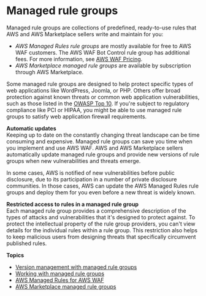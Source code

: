 # Managed rule groups<a name="waf-managed-rule-groups"></a>

Managed rule groups are collections of predefined, ready\-to\-use rules that AWS and AWS Marketplace sellers write and maintain for you:
+ *AWS Managed Rules rule groups* are mostly available for free to AWS WAF customers\. The AWS WAF Bot Control rule group has additional fees\. For more information, see [AWS WAF Pricing](http://aws.amazon.com/waf/pricing/)\.
+ *AWS Marketplace managed rule groups* are available by subscription through AWS Marketplace\.

Some managed rule groups are designed to help protect specific types of web applications like WordPress, Joomla, or PHP\. Others offer broad protection against known threats or common web application vulnerabilities, such as those listed in the [OWASP Top 10](https://owasp.org/www-project-top-ten/)\. If you're subject to regulatory compliance like PCI or HIPAA, you might be able to use managed rule groups to satisfy web application firewall requirements\.

**Automatic updates**  
Keeping up to date on the constantly changing threat landscape can be time consuming and expensive\. Managed rule groups can save you time when you implement and use AWS WAF\. AWS and AWS Marketplace sellers automatically update managed rule groups and provide new versions of rule groups when new vulnerabilities and threats emerge\. 

In some cases, AWS is notified of new vulnerabilities before public disclosure, due to its participation in a number of private disclosure communities\. In those cases, AWS can update the AWS Managed Rules rule groups and deploy them for you even before a new threat is widely known\. 

**Restricted access to rules in a managed rule group**  
Each managed rule group provides a comprehensive description of the types of attacks and vulnerabilities that it's designed to protect against\. To protect the intellectual property of the rule group providers, you can't view details for the individual rules within a rule group\. This restriction also helps to keep malicious users from designing threats that specifically circumvent published rules\.

**Topics**
+ [Version management with managed rule groups](waf-managed-rule-groups-versioning.md)
+ [Working with managed rule groups](waf-using-managed-rule-groups.md)
+ [AWS Managed Rules for AWS WAF](aws-managed-rule-groups.md)
+ [AWS Marketplace managed rule groups](marketplace-managed-rule-groups.md)